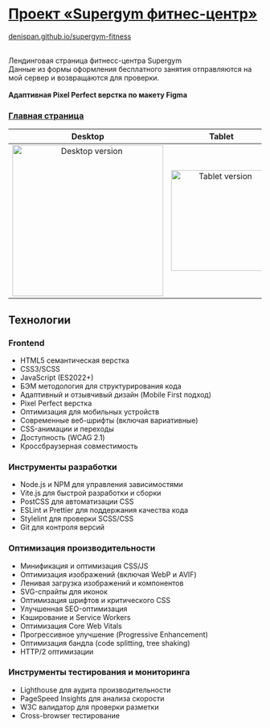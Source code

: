 # [Проект «Supergym фитнес-центр»](https://denispan.github.io/supergym-fitness/index.html)

[denispan.github.io/supergym-fitness](https://denispan.github.io/supergym-fitness/index.html) </br></br>

Лендинговая страница фитнесс-центра Supergym</br>
Данные из формы оформления бесплатного занятия отправляются на мой сервер и возвращаются для проверки.</br></br>
<strong>Адаптивная Pixel Perfect верстка по макету Figma</strong>

### [Главная страница](https://denispan.github.io/supergym-fitness/)
| Desktop | Tablet | Mobile |
|:---------------:|:--------------:|:----------------:|
| <img width="300" alt="Desktop version" src="https://github.com/user-attachments/assets/0e2274fd-c20d-4a38-bb66-460847b2949a" /> | <img width="200" alt="Tablet version" src="https://github.com/user-attachments/assets/58c59b62-1faf-4c85-a5ba-9806f90f4034" /> | <img width="150" alt="Mobile version" src="https://github.com/user-attachments/assets/d72bb8ae-ace4-495c-aba4-5dae11da9e0b" /> |


## Технологии

### Frontend
- HTML5 семантическая верстка
- CSS3/SCSS
- JavaScript (ES2022+)
- БЭМ методология для структурирования кода
- Адаптивный и отзывчивый дизайн (Mobile First подход)
- Pixel Perfect верстка
- Оптимизация для мобильных устройств
- Современные веб-шрифты (включая вариативные)
- CSS-анимации и переходы
- Доступность (WCAG 2.1)
- Кроссбраузерная совместимость

### Инструменты разработки
- Node.js и NPM для управления зависимостями
- Vite.js для быстрой разработки и сборки
- PostCSS для автоматизации CSS
- ESLint и Prettier для поддержания качества кода
- Stylelint для проверки SCSS/CSS
- Git для контроля версий

### Оптимизация производительности
- Минификация и оптимизация CSS/JS
- Оптимизация изображений (включая WebP и AVIF)
- Ленивая загрузка изображений и компонентов
- SVG-спрайты для иконок
- Оптимизация шрифтов и критического CSS
- Улучшенная SEO-оптимизация
- Кэширование и Service Workers
- Оптимизация Core Web Vitals
- Прогрессивное улучшение (Progressive Enhancement)
- Оптимизация бандла (code splitting, tree shaking)
- HTTP/2 оптимизации

### Инструменты тестирования и мониторинга
- Lighthouse для аудита производительности
- PageSpeed Insights для анализа скорости
- W3C валидатор для проверки разметки
- Cross-browser тестирование
